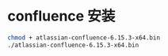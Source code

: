 # confluence 安装

```bash
chmod + atlassian-confluence-6.15.3-x64.bin
./atlassian-confluence-6.15.3-x64.bin
```